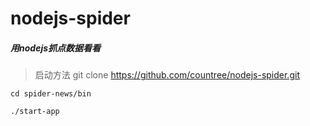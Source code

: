 # nodejs-spider
##### 用nodejs抓点数据看看

> 启动方法
    git clone https://github.com/countree/nodejs-spider.git
 
    cd spider-news/bin

    ./start-app


